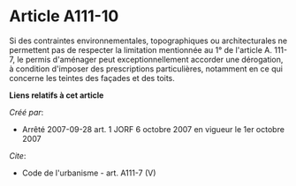 # Article A111-10

Si des contraintes environnementales, topographiques ou architecturales ne permettent pas de respecter la limitation
mentionnée au 1° de l'article A. 111-7, le permis d'aménager peut exceptionnellement accorder une dérogation, à condition
d'imposer des prescriptions particulières, notamment en ce qui concerne les teintes des façades et des toits.

**Liens relatifs à cet article**

_Créé par_:

  - Arrêté 2007-09-28 art. 1 JORF 6 octobre 2007 en vigueur le 1er octobre 2007

_Cite_:

  - Code de l'urbanisme - art. A111-7 (V)

